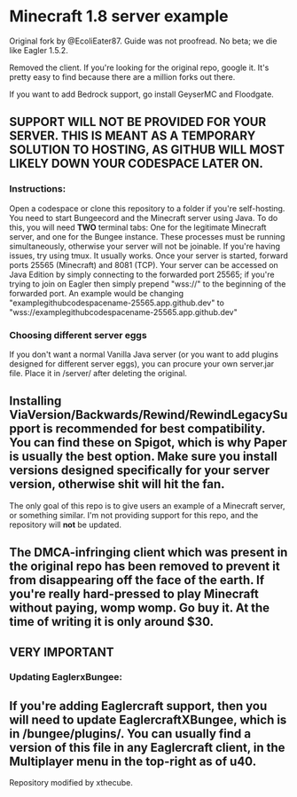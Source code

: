 # Minecraft 1.8 server example

Original fork by @EcoliEater87.
Guide was not proofread. No beta; we die like Eagler 1.5.2.

Removed the client.
If you're looking for the original repo, google it. It's pretty easy to find because there are a million forks out there.

If you want to add Bedrock support, go install GeyserMC and Floodgate.

SUPPORT WILL NOT BE PROVIDED FOR YOUR SERVER. THIS IS MEANT AS A TEMPORARY SOLUTION TO HOSTING, AS GITHUB WILL MOST LIKELY DOWN YOUR CODESPACE LATER ON.
------------
### Instructions:
Open a codespace or clone this repository to a folder if you're self-hosting.
You need to start Bungeecord and the Minecraft server using Java.
To do this, you will need **TWO** terminal tabs: One for the legitimate Minecraft server, and one for the Bungee instance. These processes must be running simultaneously, otherwise your server will not be joinable.
If you're having issues, try using tmux. It usually works.
Once your server is started, forward ports 25565 (Minecraft) and 8081 (TCP).
Your server can be accessed on Java Edition by simply connecting to the forwarded port 25565; if you're trying to join on Eagler then simply prepend "wss://" to the beginning of the forwarded port.
An example would be changing "examplegithubcodespacename-25565.app.github.dev" to "wss://examplegithubcodespacename-25565.app.github.dev"

### Choosing different server eggs

If you don't want a normal Vanilla Java server (or you want to add plugins designed for different server eggs), you can procure your own server.jar file. Place it in /server/ after deleting the original.

Installing ViaVersion/Backwards/Rewind/RewindLegacySupport is recommended for best compatibility. You can find these on Spigot, which is why Paper is usually the best option. Make sure you install versions designed specifically for your server version, otherwise shit will hit the fan.
----------

The only goal of this repo is to give users an example of a Minecraft server, or something similar. I'm not providing support for this repo, and the repository will **not** be updated.

The DMCA-infringing client which was present in the original repo has been removed to prevent it from disappearing off the face of the earth. If you're really hard-pressed to play Minecraft without paying, womp womp. Go buy it. At the time of writing it is only around $30.
----------

## VERY IMPORTANT
### Updating EaglerxBungee:

If you're adding Eaglercraft support, then you will need to update EaglercraftXBungee, which is in /bungee/plugins/. You can usually find a version of this file in any Eaglercraft client, in the Multiplayer menu in the top-right as of u40.
----------

Repository modified by xthecube.